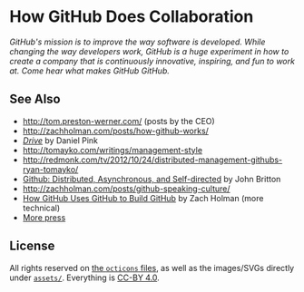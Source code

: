 # How GitHub Does Collaboration

*GitHub's mission is to improve the way software is developed. While changing the way developers work, GitHub is a huge experiment in how to create a company that is continuously innovative, inspiring, and fun to work at. Come hear what makes GitHub GitHub.*

## See Also

* http://tom.preston-werner.com/ (posts by the CEO)
* http://zachholman.com/posts/how-github-works/
* [*Drive*](http://www.amazon.com/dp/B004P1JDJO) by Daniel Pink
* http://tomayko.com/writings/management-style
* http://redmonk.com/tv/2012/10/24/distributed-management-githubs-ryan-tomayko/
* [Github: Distributed, Asynchronous, and Self-directed](https://vimeo.com/73278810) by John Britton
* http://zachholman.com/posts/github-speaking-culture/
* [How GitHub Uses GitHub to Build GitHub](http://www.youtube.com/watch?v=qyz3jkOBbQY) by Zach Holman (more technical)
* [More press](https://github.com/about/press)

## License

All rights reserved on [the `octicons` files](bower_components/octicons/), as well as the images/SVGs directly under [`assets/`](assets/).  Everything is [CC-BY 4.0](http://creativecommons.org/licenses/by/4.0/deed.en_US).
